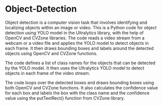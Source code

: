 # Object-Detection
Object detection is a computer vision task that involves identifying and localizing objects within an image or video.
This is a Python code for object detection using YOLO model in the Ultralytics library, with the help of OpenCV and CVZone libraries.
The code reads a video stream from a webcam or a video file and applies the YOLO model to detect objects in each frame.
It then draws bounding boxes and labels around the detected objects using OpenCV and CVZone functions.

The code defines a list of class names for the objects that can be detected by the YOLO model.
It then uses the Ultralytics YOLO model to detect objects in each frame of the video stream.

The code loops over the detected boxes and draws bounding boxes using both OpenCV and CVZone functions. 
It also calculates the confidence value for each box and labels the box with the class name and
the confidence value using the putTextRect() function from CVZone library.
